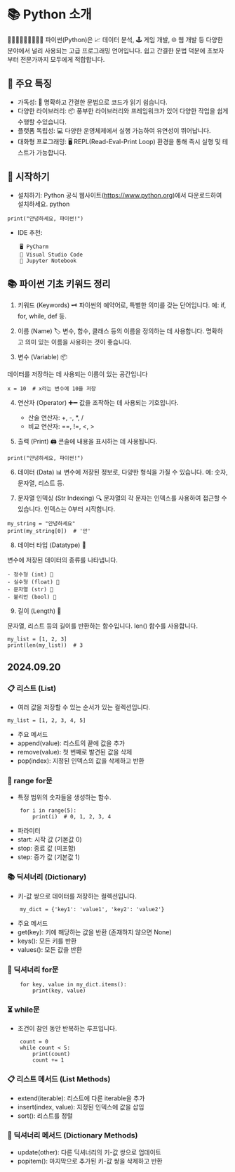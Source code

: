 # 📚 Python 소개
🐉🐉🐉🐉🐉🐉🐉🐉🐉
파이썬(Python)은 📈 데이터 분석, 🕹️ 게임 개발, 🌐 웹 개발 등 다양한 분야에서 널리 사용되는 고급 프로그래밍 언어입니다. 쉽고 간결한 문법 덕분에 초보자부터 전문가까지 모두에게 적합합니다.
## 🔑 주요 특징

- 가독성: 📝 명확하고 간결한 문법으로 코드가 읽기 쉽습니다.
- 다양한 라이브러리: 📦 풍부한 라이브러리와 프레임워크가 있어 다양한 작업을 쉽게 수행할 수있습니다.
- 플랫폼 독립성: 💻 다양한 운영체제에서 실행 가능하여 유연성이 뛰어납니다.
- 대화형 프로그래밍: 🖥️ REPL(Read-Eval-Print Loop) 환경을 통해 즉시 실행 및 테스트가 가능합니다.

## 🚀 시작하기

- 설치하기: Python 공식 웹사이트(https://www.python.org)에서 다운로드하여 설치하세요.
    python
```
print("안녕하세요, 파이썬!")
```
- IDE 추천:
```
    🖥️ PyCharm
    📘 Visual Studio Code
    🐍 Jupyter Notebook
```
## 📚 파이썬 기초 키워드 정리
1. 키워드 (Keywords) 🗝️
파이썬의 예약어로, 특별한 의미를 갖는 단어입니다. 예: if, for, while, def 등.

2. 이름 (Name) 🏷️
변수, 함수, 클래스 등의 이름을 정의하는 데 사용합니다. 명확하고 의미 있는 이름을 사용하는 것이 좋습니다. 

3. 변수 (Variable) 📦

데이터를 저장하는 데 사용되는 이름이 있는 공간입니다
```
x = 10  # x라는 변수에 10을 저장

```
4. 연산자 (Operator) ➕➖
값을 조작하는 데 사용되는 기호입니다. 

    - 산술 연산자: +, -, *, /
    - 비교 연산자: ==, !=, <, >

5. 출력 (Print) 🖨️
콘솔에 내용을 표시하는 데 사용됩니다.
```
print("안녕하세요, 파이썬!")

```

6. 데이터 (Data) 📊
변수에 저장된 정보로, 다양한 형식을 가질 수 있습니다. 예: 숫자, 문자열, 리스트 등.

7. 문자열 인덱싱 (Str Indexing) 🔍
문자열의 각 문자는 인덱스를 사용하여 접근할 수 있습니다. 인덱스는 0부터 시작합니다. 
```
my_string = "안녕하세요"
print(my_string[0])  # '안'

```
8. 데이터 타입 (Datatype) 🧩

변수에 저장된 데이터의 종류를 나타냅니다. 

    - 정수형 (int) 📏
    - 실수형 (float) 📐
    - 문자열 (str) 📝
    - 불리언 (bool) 🔳

9. 길이 (Length) 📏

문자열, 리스트 등의 길이를 반환하는 함수입니다. len() 함수를 사용합니다.
```
my_list = [1, 2, 3]
print(len(my_list))  # 3
```

## 2024.09.20
### 📋 리스트 (List)
- 여러 값을 저장할 수 있는 순서가 있는 컬렉션입니다.
```
my_list = [1, 2, 3, 4, 5]
```
- 주요 메서드
- append(value): 리스트의 끝에 값을 추가
- remove(value): 첫 번째로 발견된 값을 삭제
- pop(index): 지정된 인덱스의 값을 삭제하고 반환

### 🔄 range for문
- 특정 범위의 숫자들을 생성하는 함수.
```
    for i in range(5):
        print(i)  # 0, 1, 2, 3, 4
```
- 파라미터
- start: 시작 값 (기본값 0)
- stop: 종료 값 (미포함)
- step: 증가 값 (기본값 1)

### 📚 딕셔너리 (Dictionary)
- 키-값 쌍으로 데이터를 저장하는 컬렉션입니다.
```
    my_dict = {'key1': 'value1', 'key2': 'value2'}
```
- 주요 메서드
- get(key): 키에 해당하는 값을 반환 (존재하지 않으면 None)
- keys(): 모든 키를 반환
- values(): 모든 값을 반환

### 🔄 딕셔너리 for문
```
    for key, value in my_dict.items():
        print(key, value)
```

### ⏳ while문
- 조건이 참인 동안 반복하는 루프입니다.
```
    count = 0
    while count < 5:
        print(count)
        count += 1
```
### 📋 리스트 메서드 (List Methods)
- extend(iterable): 리스트에 다른 iterable을 추가
- insert(index, value): 지정된 인덱스에 값을 삽입
- sort(): 리스트를 정렬

### 📖 딕셔너리 메서드 (Dictionary Methods)
- update(other): 다른 딕셔너리의 키-값 쌍으로 업데이트
- popitem(): 마지막으로 추가된 키-값 쌍을 삭제하고 반환
